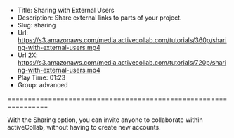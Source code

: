 * Title: Sharing with External Users
* Description: Share external links to parts of your project.
* Slug: sharing
* Url: https://s3.amazonaws.com/media.activecollab.com/tutorials/360p/sharing-with-external-users.mp4
* Url 2X: https://s3.amazonaws.com/media.activecollab.com/tutorials/720p/sharing-with-external-users.mp4
* Play Time: 01:23
* Group: advanced

================================================================

With the Sharing option, you can invite anyone to collaborate within activeCollab, without having to create new accounts.
